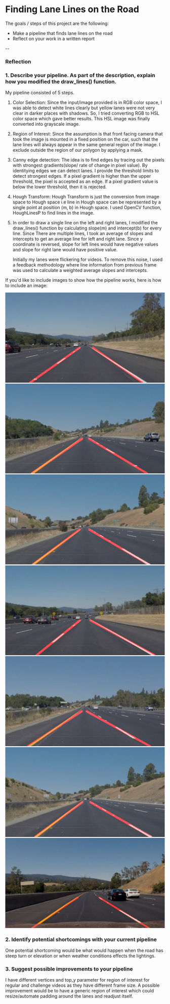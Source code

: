 # **Finding Lane Lines on the Road** 


The goals / steps of this project are the following:
* Make a pipeline that finds lane lines on the road
* Reflect on your work in a written report


[//]: # (Image References)

[image1]: ./test_images_output/solidWhiteRightMarked.jpg
[image2]: ./test_images_output/solidYellowCurveMarked.jpg
[image3]: ./test_images_output/solidYellowCurve2Marked.jpg
[image4]: ./test_images_output/solidWhiteCurveMarked.jpg
[image5]: ./test_images_output/solidYellowLeftMarked.jpg
[image6]: ./test_images_output/whiteCarLaneSwitchMarked.jpg
[image7]: ./test_images_output/challenge1Marked.jpg

--

### Reflection

### 1. Describe your pipeline. As part of the description, explain how you modified the draw_lines() function.

My pipeline consisted of 5 steps.

 1. Color Selection: Since the input/image provided is in RGB color space, I was able to detect white lines clearly but yellow lanes were
    not very clear in darker places with shadows. So, I tried converting RGB to HSL color space which gave better results. This HSL
    image was finally converted into grayscale image.
 
 2. Region of Interest: Since the assumption is that front facing camera that took the image is mounted in a fixed position on the car, 
    such that the lane lines will always appear in the same general region of the image. I exclude outside the region of our polygon by applying a mask.

 3. Canny edge detection: The idea is to find edges by tracing out the pixels with strongest gradients(slope/ rate of change in pixel value).
    By identitying edges we can detect lanes. I provide the threshold limits to detect strongest edges. If a pixel gradient is higher than the upper threshold,
    the pixel is accepted as an edge. If a pixel gradient value is below the lower threshold, then it is rejected.

 4. Hough Transform: Hough Transform is just the conversion from image space to Hough space i.e line in Hough space can be represented by a single point at 
    position (m, b) in Hough space. I used OpenCV function, HoughLinesP to find lines in the image.

 5. In order to draw a single line on the left and right lanes, I modified the draw_lines() function by calculating slope(m) and intercept(b) for every line. Since
    There are multiple lines, I took an average of slopes and intercepts to get an average line for left and right lane. Since y coordinate is reversed, slope for left lines
    would have negative values and slope for right lane would have positive value.
    
    Initially my lanes were flickering for videos. To remove this noise, I used a feedback methodology where line information from previous frame was used to calculate a weighted average
    slopes and intercepts.



If you'd like to include images to show how the pipeline works, here is how to include an image: 

![alt text][image1]	![alt text][image2]
![alt text][image3]	![alt text][image4]
![alt text][image5]	![alt text][image6]
![alt text][image7]


### 2. Identify potential shortcomings with your current pipeline


One potential shortcoming would be what would happen when the road has steep turn or elevation or when weather conditions effects the lightings.


### 3. Suggest possible improvements to your pipeline

I have different vertices and top_y parameter for region of interest for regular and challenge videos as they have different frame size. A possible improvement 
would be to have a generic region of interest which could resize/automate padding around the lanes and readjust itself.

